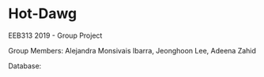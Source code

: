 # Hot-Dawg
EEB313 2019 - Group Project

Group Members: Alejandra Monsivais Ibarra, Jeonghoon Lee, Adeena Zahid

Database:

